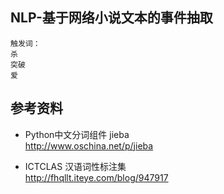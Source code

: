 ## NLP-基于网络小说文本的事件抽取
```
触发词：
杀
突破
爱
```

## 参考资料
* Python中文分词组件 jieba  
http://www.oschina.net/p/jieba

* ICTCLAS 汉语词性标注集  
http://fhqllt.iteye.com/blog/947917